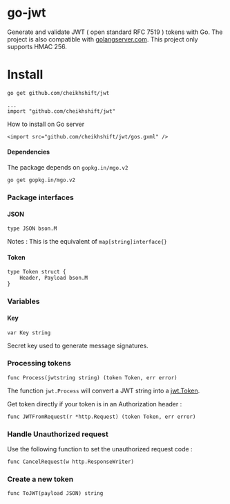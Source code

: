 # go-jwt

Generate and validate JWT ( open standard RFC 7519 )  tokens with Go. The project is also compatible with [golangserver.com](http://golangserver.com). This project only supports HMAC 256.

# Install

	go get github.com/cheikhshift/jwt

	...
	import "github.com/cheikhshift/jwt"

How to install on Go server

	<import src="github.com/cheikhshift/jwt/gos.gxml" />


#### Dependencies
The package depends on `gopkg.in/mgo.v2`

	go get gopkg.in/mgo.v2

### Package interfaces

#### JSON

	type JSON bson.M

Notes : This is the equivalent of `map[string]interface{}`


#### Token

	type Token struct {
		Header, Payload bson.M
	}

### Variables

#### Key

	var Key string
	
Secret key used to generate message signatures.

### Processing tokens

	func Process(jwtstring string) (token Token, err error)

The function `jwt.Process` will convert a JWT string into a [jwt.Token](#token).

Get token directly if your token is in an Authorization header :

	func JWTFromRequest(r *http.Request) (token Token, err error) 


### Handle Unauthorized request
Use the following function to set the unauthorized request code : 

	func CancelRequest(w http.ResponseWriter) 


### Create a new token

	func ToJWT(payload JSON) string

